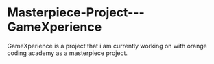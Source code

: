 # Masterpiece-Project---GameXperience
GameXperience is a project that i am currently working on with orange coding academy as a masterpiece project.
